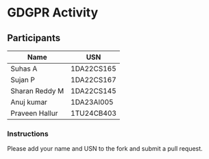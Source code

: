 # GDGPR Activity

## Participants

| Name   | USN        |
|--------|------------|
| Suhas A| 1DA22CS165 |
| Sujan P| 1DA22CS167 |
| Sharan Reddy M| 1DA22CS145|
| Anuj kumar| 1DA23AI005|
|Praveen Hallur| 1TU24CB403|

### Instructions
Please add your name and USN to the fork and submit a pull request.

